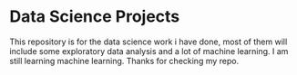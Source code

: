 # Data Science Projects

This repository is for the data science work i have done, most of them will include some exploratory data analysis and a lot of machine learning. I am still learning machine learning. Thanks for checking my repo.



